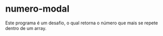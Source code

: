 # numero-modal
Este programa é um desafio, o qual retorna o número que mais se repete dentro de um array.
